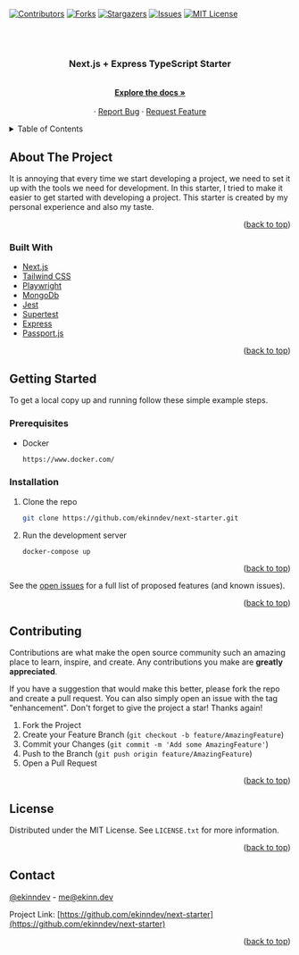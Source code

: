 <div id="top"></div>

[![Contributors][contributors-shield]][contributors-url]
[![Forks][forks-shield]][forks-url]
[![Stargazers][stars-shield]][stars-url]
[![Issues][issues-shield]][issues-url]
[![MIT License][license-shield]][license-url]

<!-- PROJECT LOGO -->
<br />
<div align="center">
  <a href="https://github.com/ekinndev/next-starter">

  </a>

<br/>
<h3 align="center">Next.js + Express TypeScript Starter</h3>
  <p align="center">
    <br />
    <a href="https://github.com/ekinndev/next-starter"><strong>Explore the docs »</strong></a>
    <br />
    <br />
    ·
    <a href="https://github.com/ekinndev/next-starter/issues">Report Bug</a>
    ·
    <a href="https://github.com/ekinndev/next-starter/issues">Request Feature</a>
  </p>
</div>

<!-- TABLE OF CONTENTS -->
<details>
  <summary>Table of Contents</summary>
  <ol>
    <li>
      <a href="#about-the-project">About The Starter</a>
      <ul>
        <li><a href="#built-with">Built With</a></li>
      </ul>
    </li>
    <li>
      <a href="#getting-started">Getting Started</a>
      <ul>
        <li><a href="#installation">Installation</a></li>
      </ul>
    </li>
    <li><a href="#contributing">Contributing</a></li>
    <li><a href="#license">License</a></li>
    <li><a href="#contact">Contact</a></li>
  </ol>
</details>

<!-- ABOUT THE PROJECT -->

## About The Project

It is annoying that every time we start developing a project, we need to set it up with the tools we need for development.
In this starter, I tried to make it easier to get started with developing a project.
This starter is created by my personal experience and also my taste.

<p align="right">(<a href="#top">back to top</a>)</p>

### Built With

- [Next.js](https://nextjs.org/)
- [Tailwind CSS](https://tailwindcss.com/)
- [Playwright](https://playwright.dev/)
- [MongoDb](https://www.mongodb.com/)
- [Jest](https://jestjs.io/)
- [Supertest](https://www.npmjs.com/package/supertest)
- [Express](https://expressjs.com/)
- [Passport.js](https://www.passportjs.org/)

<p align="right">(<a href="#top">back to top</a>)</p>

<!-- GETTING STARTED -->

## Getting Started

To get a local copy up and running follow these simple example steps.

### Prerequisites

- Docker
  ```sh
  https://www.docker.com/
  ```

### Installation

1. Clone the repo

   ```sh
   git clone https://github.com/ekinndev/next-starter.git
   ```

2. Run the development server
   ```sh
   docker-compose up
   ```

<p align="right">(<a href="#top">back to top</a>)</p>

See the [open issues](https://github.com/ekinndev/next-starter/issues) for a full list of proposed features (and known issues).

<p align="right">(<a href="#top">back to top</a>)</p>

<!-- CONTRIBUTING -->

## Contributing

Contributions are what make the open source community such an amazing place to learn, inspire, and create. Any contributions you make are **greatly appreciated**.

If you have a suggestion that would make this better, please fork the repo and create a pull request. You can also simply open an issue with the tag "enhancement".
Don't forget to give the project a star! Thanks again!

1. Fork the Project
2. Create your Feature Branch (`git checkout -b feature/AmazingFeature`)
3. Commit your Changes (`git commit -m 'Add some AmazingFeature'`)
4. Push to the Branch (`git push origin feature/AmazingFeature`)
5. Open a Pull Request

<p align="right">(<a href="#top">back to top</a>)</p>

<!-- LICENSE -->

## License

Distributed under the MIT License. See `LICENSE.txt` for more information.

<p align="right">(<a href="#top">back to top</a>)</p>

<!-- CONTACT -->

## Contact

[@ekinndev](https://twitter.com/ekinndev) - me@ekinn.dev

Project Link: [https://github.com/ekinndev/next-starter](https://github.com/ekinndev/next-starter)

<p align="right">(<a href="#top">back to top</a>)</p>

<!-- MARKDOWN LINKS & IMAGES -->
<!-- https://www.markdownguide.org/basic-syntax/#reference-style-links -->

[contributors-shield]: https://img.shields.io/github/contributors/ekinndev/next-starter.svg?style=for-the-badge
[contributors-url]: https://github.com/ekinndev/next-starter/graphs/contributors
[forks-shield]: https://img.shields.io/github/forks/ekinndev/next-starter.svg?style=for-the-badge
[forks-url]: https://github.com/ekinndev/next-starter/network/members
[stars-shield]: https://img.shields.io/github/stars/ekinndev/next-starter.svg?style=for-the-badge
[stars-url]: https://github.com/ekinndev/next-starter/stargazers
[issues-shield]: https://img.shields.io/github/issues/ekinndev/next-starter.svg?style=for-the-badge
[issues-url]: https://github.com/ekinndev/next-starter/issues
[license-shield]: https://img.shields.io/github/license/ekinndev/next-starter.svg?style=for-the-badge
[license-url]: https://github.com/ekinndev/next-starter/blob/main/LICENSE
[linkedin-shield]: https://img.shields.io/badge/-LinkedIn-black.svg?style=for-the-badge&logo=linkedin&colorB=555
[linkedin-url]: https://linkedin.com/in/ekinndev
